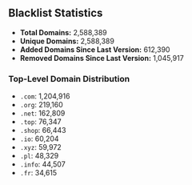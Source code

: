 ## Blacklist Statistics

- **Total Domains:** 2,588,389
- **Unique Domains:** 2,588,389
- **Added Domains Since Last Version:** 612,390
- **Removed Domains Since Last Version:** 1,045,917

### Top-Level Domain Distribution

-  `.com`: 1,204,916
-  `.org`: 219,160
-  `.net`: 162,809
-  `.top`: 76,347
-  `.shop`: 66,443
-  `.io`: 60,204
-  `.xyz`: 59,972
-  `.pl`: 48,329
-  `.info`: 44,507
-  `.fr`: 34,615

